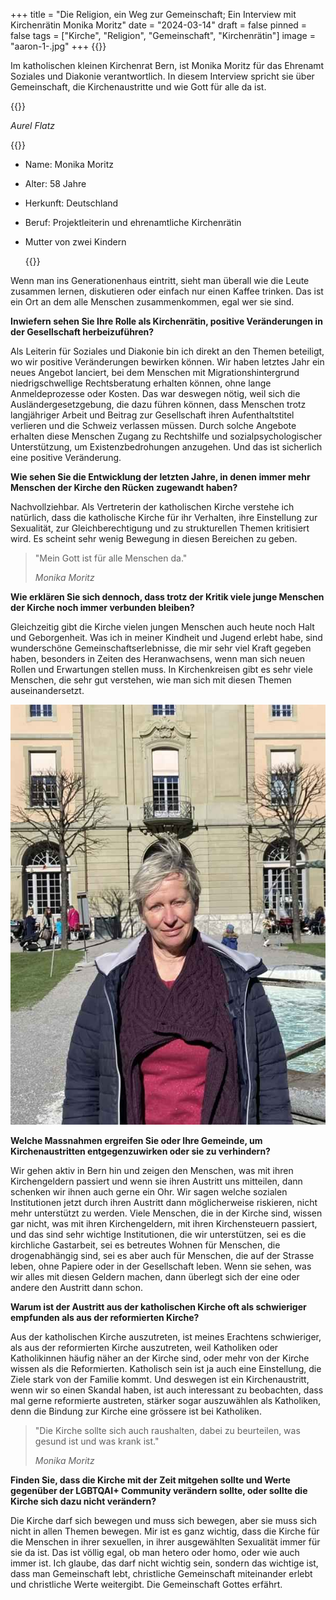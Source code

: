 +++
title = "Die Religion, ein Weg zur Gemeinschaft; Ein Interview mit Kirchenrätin  Monika Moritz"
date = "2024-03-14"
draft = false
pinned = false
tags = ["Kirche", "Religion", "Gemeinschaft", "Kirchenrätin"]
image = "aaron-1-.jpg"
+++
{{<lead>}}

Im katholischen kleinen Kirchenrat Bern, ist Monika Moritz für das Ehrenamt Soziales und Diakonie verantwortlich. In diesem Interview spricht sie über Gemeinschaft, die Kirchenaustritte und wie Gott für alle da ist.

{{</lead>}}

*Aurel Flatz*

{{<box>}}

* Name: Monika Moritz
* Alter: 58 Jahre
* Herkunft: Deutschland
* Beruf: Projektleiterin und ehrenamtliche Kirchenrätin
* Mutter von zwei Kindern

  {{</box>}}

Wenn man ins Generationenhaus eintritt, sieht man überall wie die Leute zusammen lernen, diskutieren oder einfach nur einen Kaffee trinken. Das ist ein Ort an dem alle Menschen zusammenkommen, egal wer sie sind.

**Inwiefern sehen Sie Ihre Rolle als Kirchenrätin, positive Veränderungen in der Gesellschaft herbeizuführen?**

Als Leiterin für Soziales und Diakonie bin ich direkt an den Themen beteiligt, wo wir positive Veränderungen bewirken können. Wir haben letztes Jahr ein neues Angebot lanciert, bei dem Menschen mit Migrationshintergrund niedrigschwellige Rechtsberatung erhalten können, ohne lange Anmeldeprozesse oder Kosten. Das war deswegen nötig, weil sich die Ausländergesetzgebung, die dazu führen können, dass Menschen trotz langjähriger Arbeit und Beitrag zur Gesellschaft ihren Aufenthaltstitel verlieren und die Schweiz verlassen müssen. Durch solche Angebote erhalten diese Menschen Zugang zu Rechtshilfe und sozialpsychologischer Unterstützung, um Existenzbedrohungen anzugehen. Und das ist sicherlich eine positive Veränderung.

**Wie sehen Sie die Entwicklung der letzten Jahre, in denen immer mehr Menschen der Kirche den Rücken zugewandt haben?**

Nachvollziehbar. Als Vertreterin der katholischen Kirche verstehe ich natürlich, dass die katholische Kirche für ihr Verhalten, ihre Einstellung zur Sexualität, zur Gleichberechtigung und zu strukturellen Themen kritisiert wird. Es scheint sehr wenig Bewegung in diesen Bereichen zu geben.

> "Mein Gott ist für alle Menschen da."
>
> *Monika Moritz* 

**Wie erklären Sie sich dennoch, dass trotz der Kritik viele junge Menschen der Kirche noch immer verbunden bleiben?**

Gleichzeitig gibt die Kirche vielen jungen Menschen auch heute noch Halt und Geborgenheit. Was ich in meiner Kindheit und Jugend erlebt habe, sind wunderschöne Gemeinschaftserlebnisse, die mir sehr viel Kraft gegeben haben, besonders in Zeiten des Heranwachsens, wenn man sich neuen Rollen und Erwartungen stellen muss. In Kirchenkreisen gibt es sehr viele Menschen, die sehr gut verstehen, wie man sich mit diesen Themen auseinandersetzt.

![Monika Moritz im Innenhof des Generationenhauses - ein Ort der Begegnung für alle.](monika-bild-2-.jpg)

**Welche Massnahmen ergreifen Sie oder Ihre Gemeinde, um Kirchenaustritten entgegenzuwirken oder sie zu verhindern?**

Wir gehen aktiv in Bern hin und zeigen den Menschen, was mit ihren Kirchengeldern passiert und wenn sie ihren Austritt uns mitteilen, dann schenken wir ihnen auch gerne ein Ohr. Wir sagen welche sozialen Institutionen jetzt durch ihren Austritt dann möglicherweise riskieren, nicht mehr unterstützt zu werden. Viele Menschen, die in der Kirche sind, wissen gar nicht, was mit ihren Kirchengeldern, mit ihren Kirchensteuern passiert, und das sind sehr wichtige Institutionen, die wir unterstützen, sei es die kirchliche Gastarbeit, sei es betreutes Wohnen für Menschen, die drogenabhängig sind, sei es aber auch für Menschen, die auf der Strasse leben, ohne Papiere oder in der Gesellschaft leben. Wenn sie sehen, was wir alles mit diesen Geldern machen, dann überlegt sich der eine oder andere den Austritt dann schon. 

**Warum ist der Austritt aus der katholischen Kirche oft als schwieriger empfunden als aus der reformierten Kirche?**

Aus der katholischen Kirche auszutreten, ist meines Erachtens schwieriger, als aus der reformierten Kirche auszutreten, weil Katholiken oder Katholikinnen häufig näher an der Kirche sind, oder mehr von der Kirche wissen als die Reformierten. Katholisch sein ist ja auch eine Einstellung, die Ziele stark von der Familie kommt. Und deswegen ist ein Kirchenaustritt, wenn wir so einen Skandal haben, ist auch interessant zu beobachten, dass mal gerne reformierte austreten, stärker sogar auszuwählen als Katholiken, denn die Bindung zur Kirche eine grössere ist bei Katholiken.

> "Die Kirche sollte sich auch raushalten, dabei zu beurteilen, was gesund ist und was krank ist."
>
> *Monika Moritz*

**Finden Sie, dass die Kirche mit der Zeit mitgehen sollte und Werte gegenüber der LGBTQAI+ Community verändern sollte, oder sollte die Kirche sich dazu nicht verändern?**

Die Kirche darf sich bewegen und muss sich bewegen, aber sie muss sich nicht in allen Themen bewegen. Mir ist es ganz wichtig, dass die Kirche für die Menschen in ihrer sexuellen, in ihrer ausgewählten Sexualität immer für sie da ist. Das ist völlig egal, ob man hetero oder homo, oder wie auch immer ist. Ich glaube, das darf nicht wichtig sein, sondern das wichtige ist, dass man Gemeinschaft lebt, christliche Gemeinschaft miteinander erlebt und christliche Werte weitergibt. Die Gemeinschaft Gottes erfährt.